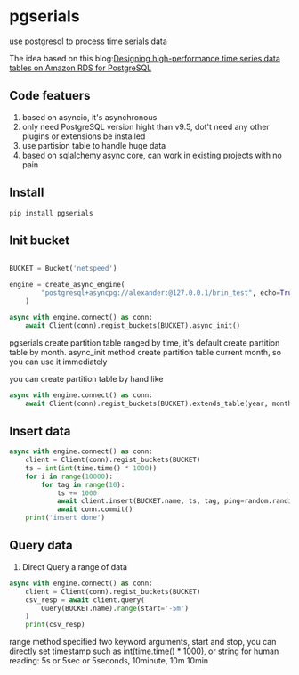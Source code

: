 # pgserials
use postgresql to process time serials data

The idea based on this blog:[Designing high-performance time series data tables on Amazon RDS for PostgreSQL](https://aws.amazon.com/cn/blogs/database/designing-high-performance-time-series-data-tables-on-amazon-rds-for-postgresql/) 

## Code featuers

1. based on asyncio, it's asynchronous
2. only need PostgreSQL version hight than v9.5, dot't need any other plugins or extensions be installed
3. use partision table to handle huge data
4. based on sqlalchemy async core, can work in existing projects with no pain 


## Install

    pip install pgserials

## Init bucket

```python

BUCKET = Bucket('netspeed')

engine = create_async_engine(
        "postgresql+asyncpg://alexander:@127.0.0.1/brin_test", echo=True,
    )

async with engine.connect() as conn:
    await Client(conn).regist_buckets(BUCKET).async_init()

```

pgserials create partition table ranged by time, it's default create partition table by month. async_init method create partition table current month, so you can use it immediately

you can create partition table by hand like 

```python
async with engine.connect() as conn:
    await Client(conn).regist_buckets(BUCKET).extends_table(year, month)

```

## Insert data

```python
async with engine.connect() as conn:
    client = Client(conn).regist_buckets(BUCKET)
    ts = int(int(time.time() * 1000))
    for i in range(10000):
        for tag in range(10):
            ts += 1000
            await client.insert(BUCKET.name, ts, tag, ping=random.randint(10, 1000), delay=random.randint(50, 500))
            await conn.commit()
    print('insert done')
```

## Query data

1. Direct Query a range of data

```python
async with engine.connect() as conn:
    client = Client(conn).regist_buckets(BUCKET)
    csv_resp = await client.query(
        Query(BUCKET.name).range(start='-5m')
    )
    print(csv_resp)
```

range method specified two keyword arguments, start and stop, you can directly set timestamp such as  int(time.time() * 1000), or string for human reading: 5s or 5sec or 5seconds, 10minute, 10m 10min


